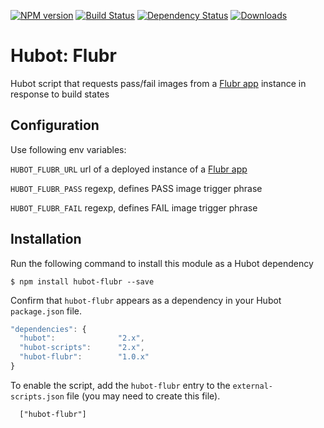 [![NPM version](http://img.shields.io/npm/v/hubot-flubr.svg?style=flat)](https://www.npmjs.org/package/hubot-flubr)
[![Build Status](http://img.shields.io/travis/okize/hubot-flubr.svg?style=flat)](https://travis-ci.org/okize/hubot-flubr)
[![Dependency Status](http://img.shields.io/david/okize/hubot-flubr.svg?style=flat)](https://david-dm.org/okize/hubot-flubr)
[![Downloads](http://img.shields.io/npm/dm/hubot-flubr.svg?style=flat)](https://www.npmjs.org/package/hubot-flubr)

# Hubot: Flubr

Hubot script that requests pass/fail images from a [Flubr app](https://github.com/okize/flubr) instance in response to build states

## Configuration

Use following env variables:

``HUBOT_FLUBR_URL`` url of a deployed instance of a [Flubr app](https://github.com/okize/flubr)

``HUBOT_FLUBR_PASS`` regexp, defines PASS image trigger phrase

``HUBOT_FLUBR_FAIL`` regexp, defines FAIL image trigger phrase

## Installation

Run the following command to install this module as a Hubot dependency

```
$ npm install hubot-flubr --save
```

Confirm that `hubot-flubr` appears as a dependency in your Hubot `package.json` file.

```javascript
"dependencies": {
  "hubot":              "2.x",
  "hubot-scripts":      "2.x",
  "hubot-flubr":        "1.0.x"
}
```

To enable the script, add the `hubot-flubr` entry to the `external-scripts.json` file (you may need to create this file).
```
  ["hubot-flubr"]
```
